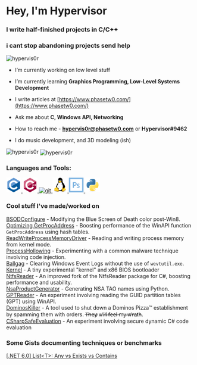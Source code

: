 <h1>Hey, I'm Hypervisor</h1>
<h3>I write half-finished projects in C/C++</h3>

<h3>i cant stop abandoning projects send help</h3>

<p align="left"> <img src="https://komarev.com/ghpvc/?username=hypervis0r&label=Profile%20views&color=ff4d00&style=flat" alt="hypervis0r" /> </p>

- I’m currently working on low level stuff

- I’m currently learning **Graphics Programming, Low-Level Systems Development**

- I write articles at [https://www.phasetw0.com/](https://www.phasetw0.com/)

- Ask me about **C, Windows API, Networking**

- How to reach me - **hypervis0r@phasetw0.com** or **Hypervisor#9462**

- I do music development, and 3D modeling (ish)

<p><img align="left" src="https://github-readme-stats.vercel.app/api/top-langs?username=hypervis0r&show_icons=true&theme=dark&locale=en&layout=compact" alt="hypervis0r" /></p>


<p>&nbsp;<img align="center" src="https://github-readme-stats.vercel.app/api?username=hypervis0r&show_icons=true&theme=dark&locale=en&count_private=true" alt="hypervis0r" /></p>

<h3 align="left">Languages and Tools:</h3>
<p align="left"> <a href="https://www.cprogramming.com/" target="_blank"> <img src="https://raw.githubusercontent.com/devicons/devicon/master/icons/c/c-original.svg" alt="c" width="40" height="40"/> </a> <a href="https://www.w3schools.com/cpp/" target="_blank"> <img src="https://raw.githubusercontent.com/devicons/devicon/master/icons/cplusplus/cplusplus-original.svg" alt="cplusplus" width="40" height="40"/> </a> <a href="https://git-scm.com/" target="_blank"> <img src="https://www.vectorlogo.zone/logos/git-scm/git-scm-icon.svg" alt="git" width="40" height="40"/> </a> <a href="https://www.linux.org/" target="_blank"> <img src="https://raw.githubusercontent.com/devicons/devicon/master/icons/linux/linux-original.svg" alt="linux" width="40" height="40"/> </a> <a href="https://www.photoshop.com/en" target="_blank"> <img src="https://raw.githubusercontent.com/devicons/devicon/master/icons/photoshop/photoshop-line.svg" alt="photoshop" width="40" height="40"/> </a> <a href="https://www.python.org" target="_blank"> <img src="https://raw.githubusercontent.com/devicons/devicon/master/icons/python/python-original.svg" alt="python" width="40" height="40"/> </a> </p>

<h3>Cool stuff I've made/worked on</h3>
<a href="https://github.com/ph4s3tw0/BSODConfigure">BSODConfigure</a> - Modifying the Blue Screen of Death color post-Win8.<br>
<a href="https://phasetw0.com/windows-internals/optimizing_function_resolving/">Optimizing GetProcAddress</a> - Boosting performance of the WinAPI function <code>GetProcAddress</code> using hash tables.<br>
<a href="https://github.com/hypervis0r/ReadWriteProcessMemoryDriver">ReadWriteProcessMemoryDriver</a> - Reading and writing process memory from kernel mode.<br>
<a href="https://github.com/hypervis0r/ProcessHollowing">ProcessHollowing</a> - Experimenting with a common malware technique involving code injection.<br>
<a href="https://github.com/hypervis0r/Ballgag">Ballgag</a> - Clearing Windows Event Logs without the use of <code>wevtutil.exe</code>.<br>
<a href="https://github.com/hypervis0r/kernel">Kernel</a> - A tiny experimental "kernel" and x86 BIOS bootloader<br>
<a href="https://github.com/hypervis0r/NtfsReader">NtfsReader</a> - An improved fork of the NtfsReader package for C#, boosting performance and usability.<br>
<a href="https://github.com/hypervis0r/nsaproductgenerator">NsaProductGenerator</a> - Generating NSA TAO names using Python.<br>
<a href="https://github.com/hypervis0r/GPTReader">GPTReader</a> - An experiment involving reading the GUID partition tables (GPT) using WinAPI.<br>
<a href="https://github.com/hypervis0r/DominosKiller">DominosKiller</a> - A tool used to shut down a Dominos Pizza™ establishment by spamming them with orders. T̶h̶e̴y̷ ̷w̸i̴l̸l̴ ̴f̶e̶e̵l̴ ̵m̴y̴ ̴w̸r̶a̵t̷h̵.<br>
<a href="https://github.com/hypervis0r/CSharpSafeEvaluation">CSharpSafeEvaluation</a> - An experiment involving secure dynamic C# code evaluation<br>

<h3>Some Gists documenting techniques or benchmarks</h3>
<a href="https://gist.github.com/hypervis0r/2062848c44edb85871e13427cab64ad2">[.NET 6.0] List&lt;T&gt;: Any vs Exists vs Contains</a><br>
